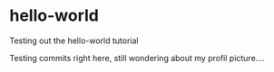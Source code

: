 # hello-world
Testing out the hello-world tutorial

Testing commits right here, still wondering about my profil picture....
